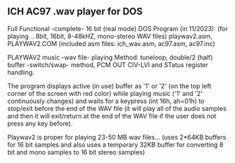 ICH AC97 .wav player for DOS
----------------------------
Full Functional -complete- 16 bit (real mode) DOS Program (in 11/2023): 
(for playing .. 8bit, 16bit, 8-48kHZ, mono-stereo WAV files) 
playwav2.asm, PLAYWAV2.COM (included asm files: ich_wav.asm, ac97.asm, ac97.inc)

PLAYWAV2 music -wav file- playing Method: tuneloop, double/2 (half) buffer -switch/swap- method, PCM OUT CIV-LVI and STatus register handling.

The program displays active (in use) buffer as '1' or '2' (on the top left corner of the screen with red color) while playing music ('1' and '2' continuously changes) and waits for a keypress (int 16h, ah=01h) to stop/exit before the end of the WAV file (it will play all of the audio samples and then it will exit/return at the end of the WAV file if the user does not press any key before).

Playwav2 is proper for playing 23-50 MB wav files... (uses 2*64KB buffers for 16 bit samples and also uses a temporary 32KB buffer for converting 8 bit and mono samples to 16 bit stereo samples)
